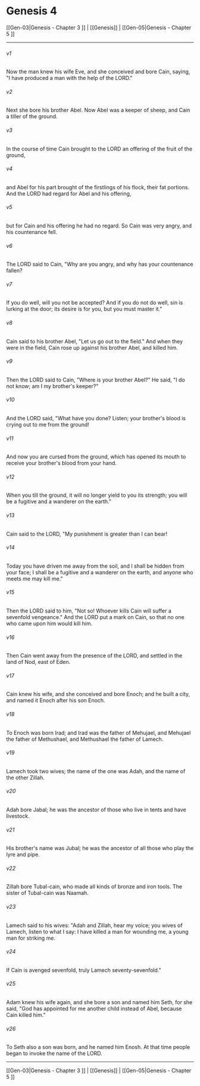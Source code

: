 # Genesis 4

[[Gen-03|Genesis - Chapter 3 ]] | [[Genesis]] | [[Gen-05|Genesis - Chapter 5 ]]
***

###### v1
Now the man knew his wife Eve, and she conceived and bore Cain, saying, "I have produced a man with the help of the LORD."
###### v2
Next she bore his brother Abel. Now Abel was a keeper of sheep, and Cain a tiller of the ground.
###### v3
In the course of time Cain brought to the LORD an offering of the fruit of the ground,
###### v4
and Abel for his part brought of the firstlings of his flock, their fat portions. And the LORD had regard for Abel and his offering,
###### v5
but for Cain and his offering he had no regard. So Cain was very angry, and his countenance fell.
###### v6
The LORD said to Cain, "Why are you angry, and why has your countenance fallen?
###### v7
If you do well, will you not be accepted? And if you do not do well, sin is lurking at the door; its desire is for you, but you must master it."
###### v8
Cain said to his brother Abel, "Let us go out to the field." And when they were in the field, Cain rose up against his brother Abel, and killed him.
###### v9
Then the LORD said to Cain, "Where is your brother Abel?" He said, "I do not know; am I my brother's keeper?"
###### v10
And the LORD said, "What have you done? Listen; your brother's blood is crying out to me from the ground!
###### v11
And now you are cursed from the ground, which has opened its mouth to receive your brother's blood from your hand.
###### v12
When you till the ground, it will no longer yield to you its strength; you will be a fugitive and a wanderer on the earth."
###### v13
Cain said to the LORD, "My punishment is greater than I can bear!
###### v14
Today you have driven me away from the soil, and I shall be hidden from your face; I shall be a fugitive and a wanderer on the earth, and anyone who meets me may kill me."
###### v15
Then the LORD said to him, "Not so! Whoever kills Cain will suffer a sevenfold vengeance." And the LORD put a mark on Cain, so that no one who came upon him would kill him.
###### v16
Then Cain went away from the presence of the LORD, and settled in the land of Nod, east of Eden.
###### v17
Cain knew his wife, and she conceived and bore Enoch; and he built a city, and named it Enoch after his son Enoch.
###### v18
To Enoch was born Irad; and Irad was the father of Mehujael, and Mehujael the father of Methushael, and Methushael the father of Lamech.
###### v19
Lamech took two wives; the name of the one was Adah, and the name of the other Zillah.
###### v20
Adah bore Jabal; he was the ancestor of those who live in tents and have livestock.
###### v21
His brother's name was Jubal; he was the ancestor of all those who play the lyre and pipe.
###### v22
Zillah bore Tubal-cain, who made all kinds of bronze and iron tools. The sister of Tubal-cain was Naamah.
###### v23
Lamech said to his wives: "Adah and Zillah, hear my voice; you wives of Lamech, listen to what I say: I have killed a man for wounding me, a young man for striking me.
###### v24
If Cain is avenged sevenfold, truly Lamech seventy-sevenfold."
###### v25
Adam knew his wife again, and she bore a son and named him Seth, for she said, "God has appointed for me another child instead of Abel, because Cain killed him."
###### v26
To Seth also a son was born, and he named him Enosh. At that time people began to invoke the name of the LORD.

***

[[Gen-03|Genesis - Chapter 3 ]] | [[Genesis]] | [[Gen-05|Genesis - Chapter 5 ]]
